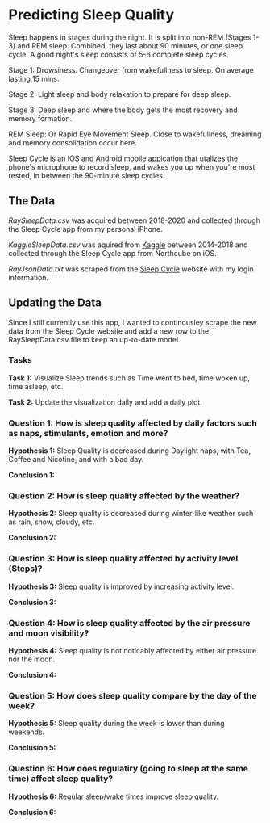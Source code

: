 # Predicting Sleep Quality

Sleep happens in stages during the night. It is split into non-REM (Stages 1-3) and REM sleep. Combined, they last about 90 minutes, or one sleep cycle. A good night's sleep consists of 5-6 complete sleep cycles. 

Stage 1: Drowsiness. Changeover from wakefullness to sleep. On average lasting 15 mins.

Stage 2: Light sleep and body relaxation to prepare for deep sleep.

Stage 3: Deep sleep and where the body gets the most recovery and memory formation.

REM Sleep: Or Rapid Eye Movement Sleep. Close to wakefullness, dreaming and memory consolidation occur here.

Sleep Cycle is an IOS and Android mobile appication that utalizes the phone's microphone to record sleep, and wakes you up when you're most rested, in between the 90-minute sleep cycles.

## The Data

*RaySleepData.csv* was acquired between 2018-2020 and collected through the Sleep Cycle app from my personal iPhone.

*KaggleSleepData.csv* was aquired from [Kaggle](https://www.kaggle.com/danagerous/undefined) between 2014-2018 and collected through the Sleep Cycle app from Northcube on iOS.

*RayJsonData.txt* was scraped from the [Sleep Cycle](https://s.sleepcycle.com/) website with my login information.

## Updating the Data

Since I still currently use this app, I wanted to continousley scrape the new data from the Sleep Cycle website and add a new row to the RaySleepData.csv file to keep an up-to-date model.

### Tasks

**Task 1:** Visualize Sleep trends such as Time went to bed, time woken up, time asleep, etc.

**Task 2:** Update the visualization daily and add a daily plot. 

### Question 1: How is sleep quality affected by daily factors such as naps, stimulants, emotion and more?

**Hypothesis 1:** Sleep Quality is decreased during Daylight naps, with Tea, Coffee and Nicotine, and with a bad day.

**Conclusion 1:** 

### Question 2: How is sleep quality affected by the weather? 

**Hypothesis 2:** Sleep quality is decreased during winter-like weather such as rain, snow, cloudy, etc.

**Conclusion 2:**

### Question 3: How is sleep quality affected by activity level (Steps)?

**Hypothesis 3:** Sleep quality is improved by increasing activity level. 

**Conclusion 3:** 

### Question 4: How is sleep quality affected by the air pressure and moon visibility? 

**Hypothesis 4:** Sleep quality is not noticably affected by either air pressure nor the moon.

**Conclusion 4:** 

### Question 5: How does sleep quality compare by the day of the week?

**Hypothesis 5:** Sleep quality during the week is lower than during weekends.

**Conclusion 5:**

### Question 6: How does regulatiry (going to sleep at the same time) affect sleep quality? 

**Hypothesis 6:** Regular sleep/wake times improve sleep quality.

**Conclusion 6:** 

